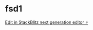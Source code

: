 # fsd1

[Edit in StackBlitz next generation editor ⚡️](https://stackblitz.com/~/github.com/MagicalMadhur/fsd1)